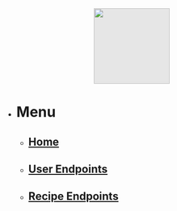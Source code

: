 <img style="display: block;-webkit-user-select: none;margin: auto;cursor: zoom-in;background-color: hsl(0, 0%, 90%);transition: background-color 300ms;" src="https://user-images.githubusercontent.com/111717862/238166685-a8979331-87b8-43d8-a074-88e011be0557.png" width="150" height="150">


- # Menu
    - ## [Home](/)
    - ## [User Endpoints](user.md)
    - ## [Recipe Endpoints](recipe.md)
